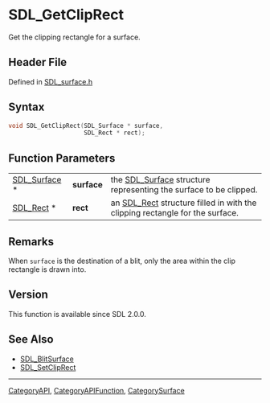 # SDL_GetClipRect

Get the clipping rectangle for a surface.

## Header File

Defined in [SDL_surface.h](https://github.com/libsdl-org/SDL/blob/SDL2/include/SDL_surface.h)

## Syntax

```c
void SDL_GetClipRect(SDL_Surface * surface,
                     SDL_Rect * rect);
```

## Function Parameters

|                              |             |                                                                                          |
| ---------------------------- | ----------- | ---------------------------------------------------------------------------------------- |
| [SDL_Surface](SDL_Surface) * | **surface** | the [SDL_Surface](SDL_Surface) structure representing the surface to be clipped.         |
| [SDL_Rect](SDL_Rect) *       | **rect**    | an [SDL_Rect](SDL_Rect) structure filled in with the clipping rectangle for the surface. |

## Remarks

When `surface` is the destination of a blit, only the area within the clip
rectangle is drawn into.

## Version

This function is available since SDL 2.0.0.

## See Also

- [SDL_BlitSurface](SDL_BlitSurface)
- [SDL_SetClipRect](SDL_SetClipRect)

----
[CategoryAPI](CategoryAPI), [CategoryAPIFunction](CategoryAPIFunction), [CategorySurface](CategorySurface)

